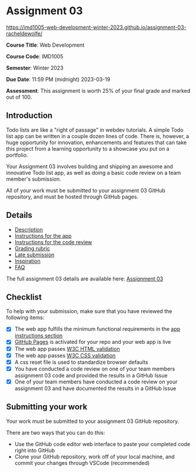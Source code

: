 # Assignment 03

https://imd1005-web-development-winter-2023.github.io/assignment-03-racheldewolfe/

**Course Title**: Web Development

**Course Code**: IMD1005

**Semester**: Winter 2023

**Due Date**: 11:59 PM (midnight) 2023-03-19

**Assessment**: This assignment is worth 25% of your final grade and marked out of 100.

## Introduction

Todo lists are like a "right of passage" in webdev tutorials. A simple Todo list app can be written in a couple dozen lines of code. There is, however, a huge opportunity for innovation, enhancements and features that can take this project from a learning opportunity to a showcase you put on a portfolio.

Your Assignment 03 involves building and shipping an awesome and innovative Todo list app, as well as doing a basic code review on a team member's submission.

All of your work must be submitted to your assignment 03 GitHub repository, and must be hosted through GitHub pages.

## Details

- [Description](https://github.com/imd1005-web-development-winter-2023/assignment-03#description)
- [Instructions for the app](https://github.com/imd1005-web-development-winter-2023/assignment-03#instructions-for-the-app)
- [Instructions for the code review](https://github.com/imd1005-web-development-winter-2023/assignment-03#instructions-for-the-code-review)
- [Grading rubric](https://github.com/imd1005-web-development-winter-2023/assignment-03#grading-rubric)
- [Late submission](https://github.com/imd1005-web-development-winter-2023/assignment-03#late-submissions)
- [Inspiration](https://github.com/imd1005-web-development-winter-2023/assignment-03#screenshots-for-inspiration)
- [FAQ](https://github.com/imd1005-web-development-winter-2023/assignment-03#frequently-asked-questions-faq)

The full assignment 03 details are available here: [Assignment 03](https://github.com/imd1005-web-development-winter-2023/assignment-03)

## Checklist

To help with your submission, make sure that you have reviewed the following items:

- [x] The web app fulfills the minimum functional requirements in the [app instructions section](https://github.com/imd1005-web-development-winter-2023/assignment-03#instructions-for-the-app)
- [x] [GitHub Pages](https://docs.github.com/en/pages) is activated for your repo and your web app is live
- [x] The web app passes [W3C HTML validation](https://validator.w3.org/#validate_by_uri)
- [x] The web app passes [W3C CSS validation](https://jigsaw.w3.org/css-validator/#validate_by_uri)
- [x] A css reset file is used to standardize browser defaults
- [x] You have conducted a code review on one of your team members assignment 03 code and provided the results in a GitHub Issue
- [x] One of your team members have conducted a code review on your assignment 03 and have documented the results in a GitHub Issue

## Submitting your work

Your work must be submitted to your assignment 03 GitHub repository.

There are two ways that you can do this:

- Use the GitHub code editor web interface to paste your completed code right into GitHub
- Clone your GitHub repository, work off of your local machine, and commit your changes through VSCode (recommended)
